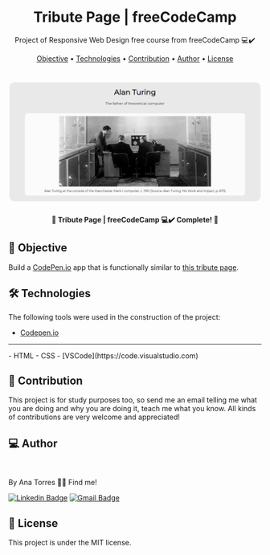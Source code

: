 <h1 align="center">
    Tribute Page | freeCodeCamp
</h1>
<p align="center"> Project of Responsive Web Design free course from freeCodeCamp 💻✔️ </p>

<p align="center">
 <a href="#objective">Objective</a> •
 <a href="#technologies">Technologies</a> • 
 <a href="#contribution">Contribution</a> • 
 <a href="#author">Author</a> • 
 <a href="#license">License</a>
</p>

<h1 align="center">
  <img width="500" style="border-radius: 10px" height="auto" alt="Happy" title="#Happy" src="/public/images/page.png" />
</h1>

<h4 align="center"> 
	🚧 Tribute Page | freeCodeCamp 💻✔️ Complete! 🚧
</h4>

<h2 id="objective" > 🎯 Objective </h2>

Build a <a href="https://codepen.io/">CodePen.io</a> app that is functionally similar to <a href="https://codepen.io/freeCodeCamp/full/zNqgVx">this tribute page</a>. 


<h2 id="technologies"> 🛠 Technologies </h2>

The following tools were used in the construction of the project:

- [Codepen.io](https://codepen.io/anabrtorres/full/NWNZMmL)
<hr>
- HTML
- CSS
- [VSCode](https://code.visualstudio.com)


<h2 id="contribution"> 🤝 Contribution </h2>

This project is for study purposes too, so send me an email telling me what you are doing and why you are doing it, teach me what you know. All kinds of contributions are very welcome and appreciated!


<h2 id="author"> 💻 Author </h2>

<img style="{{border-radius| 50%}}" src="https://avatars3.githubusercontent.com/u/71350840?s=400&u=02afaa6318aee076b5e3a398e531296a7fb30dc0&v=4" width="100px;" alt=""/>

By Ana Torres 👋🏽 Find me!

[![Linkedin Badge](https://img.shields.io/badge/-anabrtorres-blue?style=flat-square&logo=Linkedin&logoColor=white&link=https://www.linkedin.com/in/anabrtorres/)](https://www.linkedin.com/in/anabrtorres/) 
[![Gmail Badge](https://img.shields.io/badge/-anabrtorres19@gmail.com-c14438?style=flat-square&logo=Gmail&logoColor=white&link=mailto:anabrtorres19@gmail.com)](mailto:anabrtorres19@gmail.com)


<h2 id="license"> 📝 License </h2>

This project is under the <a src="../LICENSE">MIT license</a>.